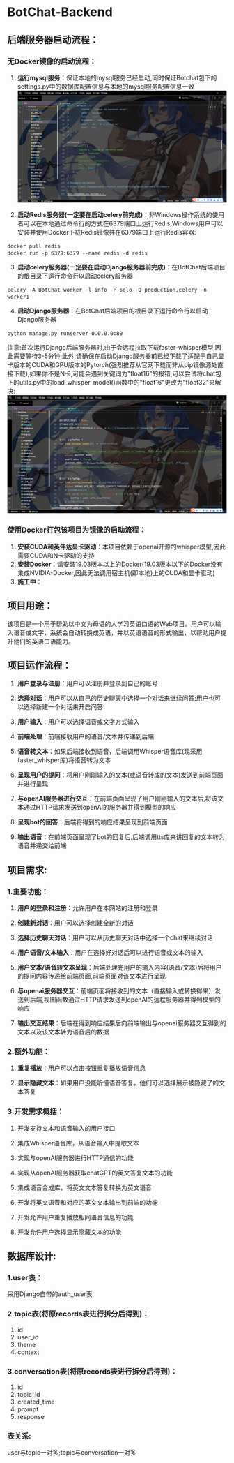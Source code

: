 # BotChat-Backend
## 后端服务器启动流程：
### 无Docker镜像的启动流程：
1. **运行mysql服务**：保证本地的mysql服务已经启动,同时保证Botchat包下的settings.py中的数据库配置信息与本地的mysql服务配置信息一致
![img.png](static/img1.png)

2. **启动Redis服务器(一定要在启动celery前完成)**：非Windows操作系统的使用者可以在本地通过命令行的方式在6379端口上运行Redis;Windows用户可以安装并使用Docker下载Redis镜像并在6379端口上运行Redis容器:
```shell
docker pull redis
docker run -p 6379:6379 --name redis -d redis 
```

3. **启动celery服务器(一定要在启动Django服务器前完成)**：在BotChat后端项目的根目录下运行命令行以启动celery服务器
```shell
celery -A BotChat worker -l info -P solo -Q production,celery -n worker1
```

4. **启动Django服务器**：在BotChat后端项目的根目录下运行命令行以启动Django服务器
```shell        
python manage.py runserver 0.0.0.0:80
``` 
注意:首次运行Django后端服务器时,由于会远程拉取下载faster-whisper模型,因此需要等待3-5分钟;此外,请确保在启动Django服务器前已经下载了适配于自己显卡版本的CUDA和GPU版本的Pytorch(强烈推荐从官网下载而非从pip镜像源处直接下载);如果你不是N卡,可能会遇到关键词为"float16"的报错,可以尝试将chat包下的utils.py中的load_whisper_model()函数中的"float16"更改为"float32"来解决:
![img_1.png](static/img2.png)

### 使用Docker打包该项目为镜像的启动流程：
1. **安装CUDA和英伟达显卡驱动**：本项目依赖于openai开源的whisper模型,因此需要CUDA和N卡驱动的支持
2. **安装Docker**：请安装19.03版本以上的Docker(19.03版本以下的Docker没有集成NVIDIA-Docker,因此无法调用宿主机(即本地)上的CUDA和显卡驱动)
3. **施工中**：

## 项目用途：
该项目是一个用于帮助以中文为母语的人学习英语口语的Web项目。用户可以输入语音或文字，系统会自动转换成英语，并以英语语音的形式输出，以帮助用户提升他们的英语口语能力。

## 项目运作流程：

1. **用户登录与注册**：用户可以注册并登录到自己的账号

2. **选择对话**：用户可以从自己的历史聊天中选择一个对话来继续问答;用户也可以选择新建一个对话来开启问答

3. **用户输入**：用户可以选择语音或文字方式输入

4. **前端处理**：前端接收用户的语音/文本并传递到后端

5. **语音转文本**：如果后端接收到语音，后端调用Whisper语音库(现采用faster_whisper库)将语音转为文本

6. **呈现用户的提问**：将用户刚刚输入的文本(或语音转成的文本)发送到前端页面并进行呈现

6. **与openAI服务器进行交互**：在前端页面呈现了用户刚刚输入的文本后,将该文本通过HTTP请求发送到openAI的服务器并得到模型的响应

8. **呈现bot的回答**：后端将得到的响应结果呈现到前端页面

9. **输出语音**：在前端页面呈现了bot的回复后,后端调用tts库来讲回复的文本转为语音并递交给前端

## 项目需求:

### 1.主要功能：

1. **用户的登录和注册**：允许用户在本网站的注册和登录

2. **创建新对话**：用户可以选择创建全新的对话

3. **选择历史聊天对话**：用户可以从历史聊天对话中选择一个chat来继续对话

4. **用户语音/文本输入**：用户在选择好对话后可以进行语音或文本的输入

5. **用户文本/语音转文本呈现**：后端处理完用户的输入内容(语音/文本)后将用户的提问内容传递给前端页面,前端页面对该文本进行呈现

6. **与openai服务器交互**：前端页面将接收到的文本（直接输入或转换得来）发送到后端,视图函数通过HTTP请求发送到openAI的远程服务器并得到模型的响应

7. **输出交互结果**：后端在得到响应结果后向前端输出与openai服务器交互得到的文本以及该文本转为语音后的数据

### 2.额外功能：

1. **重复播放**：用户可以点击按钮重复播放语音信息

2. **显示隐藏文本**：如果用户没能听懂语音答复，他们可以选择展示被隐藏了的文本答复

### 3.开发需求概括：

1. 开发支持文本和语音输入的用户接口

2. 集成Whisper语音库，从语音输入中提取文本

3. 实现与openAI服务器进行HTTP通信的功能

4. 实现从openAI服务器获取chatGPT的英文答复文本的功能

5. 集成语音合成库，将英文文本答复转换为英文语音

6. 开发将英文语音和对应的英文文本输出到前端的功能

7. 开发允许用户重复播放相同语音信息的功能

8. 开发允许用户选择显示隐藏文本的功能

## 数据库设计:

### 1.user表：
采用Django自带的auth_user表

### 2.topic表(将原records表进行拆分后得到)：
1. id
2. user_id
3. theme
4. context

### 3.conversation表(将原records表进行拆分后得到)：
1. id
2. topic_id
3. created_time
4. prompt
5. response
### 表关系:
user与topic一对多;topic与conversation一对多